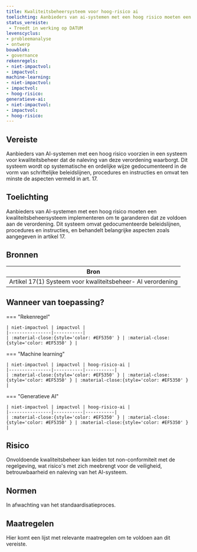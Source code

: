 ```yaml
---
title: Kwaliteitsbeheersysteem voor hoog-risico ai 
toelichting: Aanbieders van ai-systemen met een hoog risico moeten een kwaliteitsbeheersysteem implementeren om te garanderen dat ze voldoen aan de verordening dit systeem omvat gedocumenteerde beleidslijnen, procedures en instructies, en behandelt belangrijke aspecten zoals aangegeven in artikel 17
status_vereiste: 
 - Treedt in werking op DATUM
levenscyclus: 
- probleemanalyse
- ontwerp
bouwblok: 
- governance 
rekenregels: 
- niet-impactvol: 
- impactvol: 
machine-learning: 
- niet-impactvol: 
- impactvol: 
- hoog-risico: 
generatieve-ai: 
- niet-impactvol: 
- impactvol: 
- hoog-risico: 
---
```


<!-- tags -->
## Vereiste

Aanbieders van AI-systemen met een hoog risico voorzien in een systeem voor kwaliteitsbeheer dat de naleving van deze verordening waarborgt.
Dit systeem wordt op systematische en ordelijke wijze gedocumenteerd in de vorm van schriftelijke beleidslijnen, procedures en instructies en omvat ten minste de aspecten vermeld in art.
17.

## Toelichting 

Aanbieders van AI-systemen met een hoog risico moeten een kwaliteitsbeheersysteem implementeren om te garanderen dat ze voldoen aan de verordening.
Dit systeem omvat gedocumenteerde beleidslijnen, procedures en instructies, en behandelt belangrijke aspecten zoals aangegeven in artikel 17.

## Bronnen 

| Bron                        |
|-----------------------------|
|Artikel 17(1) Systeem voor kwaliteitsbeheer- AI verordening|

## Wanneer van toepassing? 

=== "Rekenregel"

	| niet-impactvol | impactvol | 
	|----------------|-----------| 
	| :material-close:{style='color: #EF5350' } | :material-close:{style='color: #EF5350' } |

=== "Machine learning"

	| niet-impactvol | impactvol | hoog-risico-ai | 
	|----------------|-----------|-----------| 
	| :material-close:{style='color: #EF5350' } | :material-close:{style='color: #EF5350' } | :material-close:{style='color: #EF5350' } |

=== "Generatieve AI"

	| niet-impactvol | impactvol | hoog-risico-ai | 
	|----------------|-----------|-----------| 
	| :material-close:{style='color: #EF5350' } | :material-close:{style='color: #EF5350' } | :material-close:{style='color: #EF5350' } |

## Risico 

Onvoldoende kwaliteitsbeheer kan leiden tot non-conformiteit met de regelgeving, wat risico's met zich meebrengt voor de veiligheid, betrouwbaarheid en naleving van het AI-systeem.

## Normen 

In afwachting van het standaardisatieproces. 

## Maatregelen 

Hier komt een lijst met relevante maatregelen om te voldoen aan dit vereiste. 
